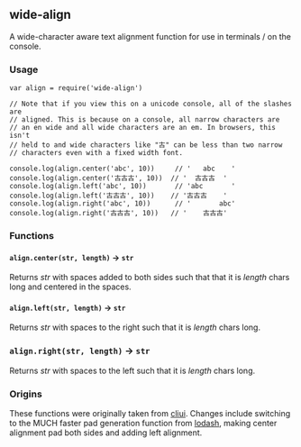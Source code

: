 wide-align
----------

A wide-character aware text alignment function for use in terminals / on the console.

### Usage

    var align = require('wide-align')

    // Note that if you view this on a unicode console, all of the slashes are
    // aligned. This is because on a console, all narrow characters are
    // an en wide and all wide characters are an em. In browsers, this isn't
    // held to and wide characters like "古" can be less than two narrow
    // characters even with a fixed width font.

    console.log(align.center('abc', 10))     // '   abc    '
    console.log(align.center('古古古', 10))  // '  古古古  '
    console.log(align.left('abc', 10))       // 'abc       '
    console.log(align.left('古古古', 10))    // '古古古    '
    console.log(align.right('abc', 10))      // '       abc'
    console.log(align.right('古古古', 10))   // '    古古古'

### Functions

#### `align.center(str, length)` → `str`

Returns *str* with spaces added to both sides such that that it is *length* chars long and centered in the spaces.

#### `align.left(str, length)` → `str`

Returns *str* with spaces to the right such that it is *length* chars long.

### `align.right(str, length)` → `str`

Returns *str* with spaces to the left such that it is *length* chars long.

### Origins

These functions were originally taken from [cliui](https://npmjs.com/package/cliui). Changes include switching to the MUCH faster pad generation function from [lodash](https://npmjs.com/package/lodash), making center alignment pad both sides and adding left alignment.
